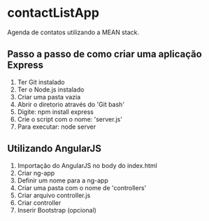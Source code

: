 # contactListApp
Agenda de contatos utilizando a MEAN stack.

## Passo a passo de como criar uma aplicação Express

1. Ter Git instalado
2. Ter o Node.js instalado
3. Criar uma pasta vazia
4. Abrir o diretorio através do 'Git bash'
5. Digite: npm install express
6. Crie o script com o nome: 'server.js'
7. Para executar: node server

## Utilizando AngularJS

1. Importação do AngularJS no body do index.html
2. Criar ng-app
3. Definir um nome para a ng-app
4. Criar uma pasta com o nome de 'controllers'
5. Criar arquivo controller.js
6. Criar controller
7. Inserir Bootstrap (opcional)